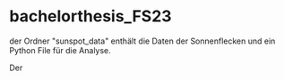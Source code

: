 # bachelorthesis_FS23

der Ordner "sunspot_data" enthält die Daten der Sonnenflecken und ein Python File für die Analyse.

Der